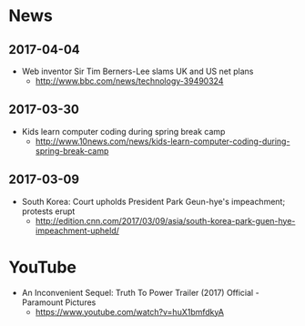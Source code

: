 # News
## 2017-04-04
* Web inventor Sir Tim Berners-Lee slams UK and US net plans
  * http://www.bbc.com/news/technology-39490324

## 2017-03-30
* Kids learn computer coding during spring break camp
  * http://www.10news.com/news/kids-learn-computer-coding-during-spring-break-camp

## 2017-03-09
* South Korea: Court upholds President Park Geun-hye's impeachment; protests erupt
  * http://edition.cnn.com/2017/03/09/asia/south-korea-park-guen-hye-impeachment-upheld/

# YouTube
* An Inconvenient Sequel: Truth To Power Trailer (2017) Official - Paramount Pictures
  * https://www.youtube.com/watch?v=huX1bmfdkyA
